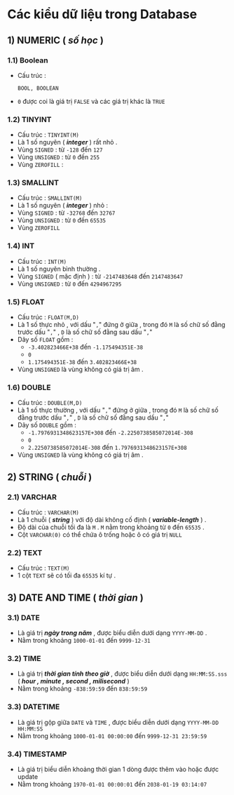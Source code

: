 # Các kiểu dữ liệu trong Database
## **1) NUMERIC ( *số học* )**
### **1.1) Boolean**
- Cấu trúc :
    ```
    BOOL, BOOLEAN
    ```
- `0` được coi là giá trị `FALSE` và các giá trị khác là `TRUE`
### **1.2) TINYINT**
- Cấu trúc : `TINYINT(M)`
- Là 1 số nguyên ( ***integer*** ) rất nhỏ .
- Vùng `SIGNED` : từ `-128` đến `127`
- Vùng `UNSIGNED` : từ `0` đến `255`
- Vùng `ZEROFILL` :
### **1.3) SMALLINT**
- Cấu trúc : `SMALLINT(M)`
- Là 1 số nguyên ( ***integer*** ) nhỏ :
- Vùng `SIGNED` : từ `-32768` đến `32767`
- Vùng `UNSIGNED` : từ `0` đến `65535`
- Vùng `ZEROFILL`
### **1.4) INT**
- Cấu trúc : `INT(M)`
- Là 1 số nguyên bình thường .
- Vùng `SIGNED` ( mặc định ) : từ `-2147483648` đến `2147483647`
- Vùng `UNSIGNED` : từ `0` đến `4294967295`

### **1.5) FLOAT**
- Cấu trúc : `FLOAT(M,D)`
- Là 1 số thực nhỏ , với dấu "`,`" đứng ở giữa , trong đó `M` là số chữ số đằng trước dấu "`,`" , `D` là số chữ số đằng sau dấu "`,`"
- Dãy số `FLOAT` gồm :
    - `-3.402823466E+38` đến `-1.175494351E-38`
    - `0`
    - `1.175494351E-38` đến `3.402823466E+38`
- Vùng `UNSIGNED` là vùng không có giá trị âm .
### **1.6) DOUBLE**
- Cấu trúc : `DOUBLE(M,D)`
- Là 1 số thực thường , với dấu "`,`" đứng ở giữa , trong đó `M` là số chữ số đằng trước dấu "`,`" , `D` là số chữ số đằng sau dấu "`,`"
- Dãy số `DOUBLE` gồm :
    - `-1.7976931348623157E+308` đến `-2.2250738585072014E-308`
    - `0`
    - `2.2250738585072014E-308` đến `1.7976931348623157E+308`
- Vùng `UNSIGNED` là vùng không có giá trị âm .
## **2) STRING ( *chuỗi* )**
### **2.1) VARCHAR**
- Cấu trúc : `VARCHAR(M)`
- Là 1 chuỗi ( ***string*** ) với độ dài không cố định ( ***variable-length*** ) .
- Độ dài của chuỗi tối đa là `M` . `M` nằm trong khoảng từ `0` đến `65535` .
- Cột `VARCHAR(0)` có thể chứa ô trống hoặc ô có giá trị `NULL`
### **2.2) TEXT**
- Cấu trúc : `TEXT(M)`
- 1 cột `TEXT` sẽ có tối đa `65535` kí tự .
## **3) DATE AND TIME ( *thời gian* )**
### **3.1) DATE**
- Là giá trị ***ngày trong năm*** , được biểu diễn dưới dạng `YYYY-MM-DD` .
- Nằm trong khoảng `1000-01-01` đến `9999-12-31`
### **3.2) TIME**
- Là giá trị ***thời gian tính theo giờ*** , được biểu diễn dưới dạng `HH:MM:SS.sss` ( ***hour , minute , second , milisecond*** )
- Nằm trong khoảng `-838:59:59` đến `838:59:59`
### **3.3) DATETIME**
- Là giá trị gộp giữa `DATE` và `TIME` , được biểu diễn dưới dạng `YYYY-MM-DD HH:MM:SS`
- Nằm trong khoảng `1000-01-01 00:00:00` đến `9999-12-31 23:59:59`
### **3.4) TIMESTAMP**
- Là giá trị biểu diễn khoảng thời gian 1 dòng được thêm vào hoặc được update
- Nằm trong khoảng `1970-01-01 00:00:01` đến `2038-01-19 03:14:07`